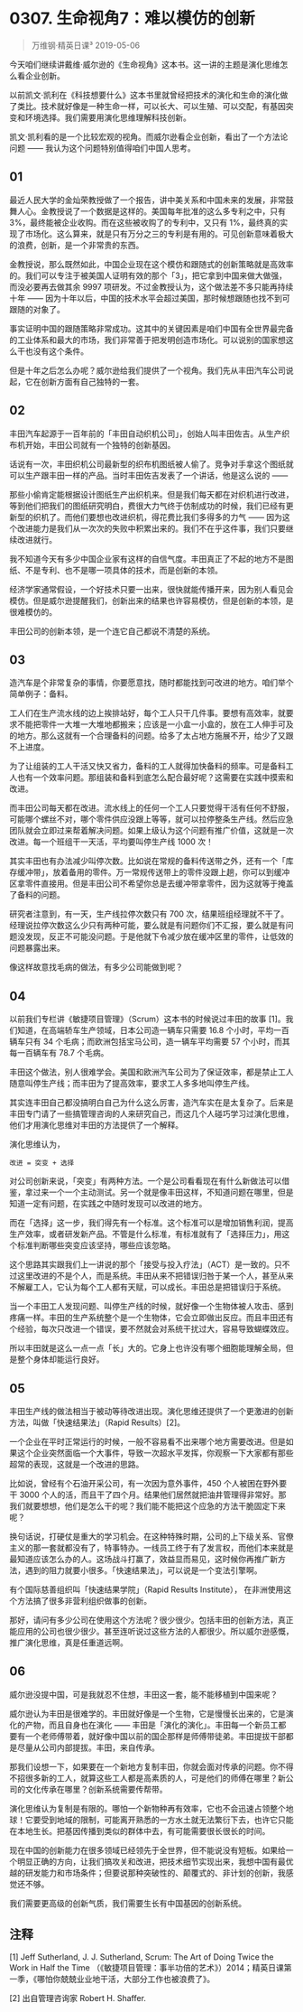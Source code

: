 # 0307. 生命视角7：难以模仿的创新
> 万维钢·精英日课³
2019-05-06

今天咱们继续讲戴维·威尔逊的《生命视角》这本书。这一讲的主题是演化思维怎么看企业创新。

以前凯文·凯利在《科技想要什么》这本书里就曾经把技术的演化和生命的演化做了类比。技术就好像是一种生命一样，可以长大、可以生殖、可以交配，有基因突变和环境选择。我们需要用演化思维理解科技创新。

凯文·凯利看的是一个比较宏观的视角。而威尔逊看企业创新，看出了一个方法论问题 —— 我认为这个问题特别值得咱们中国人思考。

## 01
最近人民大学的金灿荣教授做了一个报告，讲中美关系和中国未来的发展，非常鼓舞人心。金教授说了一个数据是这样的。美国每年批准的这么多专利之中，只有 3%，最终能被企业收购。而在这些被收购了的专利中，又只有 1%，最终真的实现了市场化。这么算来，就是只有万分之三的专利是有用的。可见创新意味着极大的浪费，创新，是一个非常贵的东西。

金教授说，那么既然如此，中国企业现在这个模仿和跟随式的创新策略就是高效率的。我们可以专注于被美国人证明有效的那个「3」，把它拿到中国来做大做强，而没必要再去做其余 9997 项研发。不过金教授认为，这个做法差不多只能再持续十年 —— 因为十年以后，中国的技术水平会超过美国，那时候想跟随也找不到可跟随的对象了。

事实证明中国的跟随策略非常成功。这其中的关键因素是咱们中国有全世界最完备的工业体系和最大的市场，我们非常善于把发明创造市场化。可以说别的国家想这么干也没有这个条件。

但是十年之后怎么办呢？威尔逊给我们提供了一个视角。我们先从丰田汽车公司说起，它在创新方面有自己独特的一套。

## 02
丰田汽车起源于一百年前的「丰田自动织机公司」，创始人叫丰田佐吉。从生产织布机开始，丰田公司就有一个独特的创新基因。

话说有一次，丰田织机公司最新型的织布机图纸被人偷了。竞争对手拿这个图纸就可以生产跟丰田一样的产品。当时丰田佐吉发表了一个讲话，他是这么说的 ——

那些小偷肯定能根据设计图纸生产出织机来。但是我们每天都在对织机进行改进，等到他们把我们的图纸研究明白，费很大力气终于仿制成功的时候，我们已经有更新型的织机了。而他们要想也改进织机，得花费比我们多得多的力气 —— 因为这个改进能力是我们从一次次的失败中积累出来的。我们不在乎这件事，我们只要继续改进就行。

我不知道今天有多少中国企业家有这样的自信气度。丰田真正了不起的地方不是图纸、不是专利、也不是哪一项具体的技术，而是创新的本领。

经济学家通常假设，一个好技术只要一出来，很快就能传播开来，因为别人看见会模仿。但是威尔逊提醒我们，创新出来的结果也许容易模仿，但是创新的本领，是很难模仿的。

丰田公司的创新本领，是一个连它自己都说不清楚的系统。

## 03
造汽车是个非常复杂的事情，你要愿意找，随时都能找到可改进的地方。咱们举个简单例子：备料。

工人们在生产流水线的边上挨排站好，每个工人只干几件事。要想有高效率，就要求不能把零件一大堆一大堆地都搬来；应该是一小盒一小盒的，放在工人伸手可及的地方。那么这就有一个合理备料的问题。给多了太占地方施展不开，给少了又跟不上进度。

为了让组装的工人干活又快又省力，备料的工人就得加快备料的频率。可是备料工人也有一个效率问题。那组装和备料到底怎么配合最好呢？这需要在实践中摸索和改进。

而丰田公司每天都在改进。流水线上的任何一个工人只要觉得干活有任何不舒服，可能哪个螺丝不对，哪个零件供应没跟上等等，就可以拉停整条生产线。然后应急团队就会立即过来帮着解决问题。如果上级认为这个问题有推广价值，这就是一次改进。每一个班组干一天活，平均要叫停生产线 1000 次！

其实丰田也有办法减少叫停次数。比如说在常规的备料传送带之外，还有一个「库存缓冲带」，放着备用的零件。万一常规传送带上的零件没跟上趟，你可以到缓冲区拿零件直接用。但是丰田公司不希望你总是去缓冲带拿零件，因为这就等于掩盖了备料的问题。

研究者注意到，有一天，生产线拉停次数只有 700 次，结果班组经理就不干了。经理说拉停次数这么少只有两种可能，要么就是有问题你们不汇报，要么就是有问题没发现，反正不可能没问题。于是他就下令减少放在缓冲区里的零件，让低效的问题暴露出来。

像这样故意找毛病的做法，有多少公司能做到呢？

## 04
以前我们专栏讲《敏捷项目管理》（Scrum）这本书的时候说过丰田的故事 [1]。我们知道，在高端轿车生产领域，日本公司造一辆车只需要 16.8 个小时，平均一百辆车只有 34 个毛病；而欧洲包括宝马公司，造一辆车平均需要 57 个小时，而其每一百辆车有 78.7 个毛病。

丰田这个做法，别人很难学会。美国和欧洲汽车公司为了保证效率，都是禁止工人随意叫停生产线；而丰田为了提高效率，要求工人多多地叫停生产线。

其实连丰田自己都没搞明白自己为什么这么厉害，造汽车实在是太复杂了。后来是丰田专门请了一些搞管理咨询的人来研究自己，而这几个人碰巧学习过演化思维，他们才用演化思维对丰田的方法提供了一个解释。

演化思维认为，

	改进 = 突变 + 选择

对公司创新来说，「突变」有两种方法。一个是公司看看现在有什么新做法可以借鉴，拿过来一个一个主动测试。另一个就是像丰田这样，不知道问题在哪里，但是知道一定有问题，在实践之中随时发现可以改进的地方。

而在「选择」这一步，我们得先有一个标准。这个标准可以是增加销售利润，提高生产效率，或者研发新产品。不管是什么标准，有标准就有了「选择压力」，用这个标准判断哪些突变应该坚持，哪些应该忽略。

这个思路其实跟我们上一讲说的那个「接受与投入疗法」（ACT）是一致的。只不过这里改进的不是个人，而是系统。丰田从来不把错误归咎于某一个人，甚至从来不解雇工人，它认为每个工人都有天赋，可以成长。丰田总是把错误归于系统。

当一个丰田工人发现问题、叫停生产线的时候，就好像一个生物体被人攻击、感到疼痛一样。丰田的生产系统整个是一个生物体，它会立即做出反应。而且丰田还有个经验，每次只改进一个错误，要不然就会对系统干扰过大，容易导致蝴蝶效应。

所以丰田就是这么一点一点「长」大的。它身上也许没有哪个细胞能理解全局，但是整个身体却能运行良好。

## 05
丰田生产线的做法相当于被动等待改进出现。演化思维还提供了一个更激进的创新方法，叫做「快速结果法」（Rapid Results）[2]。

一个企业在平时正常运行的时候，一般不容易看不出来哪个地方需要改进。但是如果这个企业突然面临一个大事件，导致一次超水平发挥，你观察一下大家都有那些超常的表现，这就是一个改进的思路。

比如说，曾经有个石油开采公司，有一次因为意外事件，450 个人被困在野外要干 3000 个人的活，而且干了四个月。结果他们居然就把油井管理得非常好。那我们就要想想，他们是怎么干的呢？我们能不能把这个应急的方法干脆固定下来呢？

换句话说，打硬仗是重大的学习机会。在这种特殊时期，公司的上下级关系、官僚主义的那一套就都没有了，特事特办。一线员工终于有了发言权，而他们本来就是最知道应该怎么办的人。这场战斗打赢了，效益显而易见，这时候你再推广新方法，遇到的阻力就要小很多。「快速结果法」，可以说是一个变法引擎啊。

有个国际慈善组织叫「快速结果学院」（Rapid Results Institute）， 在非洲使用这个方法搞了很多非营利组织做事的创新。

那好，请问有多少公司在使用这个方法呢？很少很少。包括丰田的创新方法，真正能应用的公司也很少很少。甚至连听说过这些方法的人都很少。所以威尔逊感慨，推广演化思维，真是任重道远啊。

## 06
威尔逊没提中国，可是我就忍不住想，丰田这一套，能不能移植到中国来呢？

威尔逊认为丰田是很难学的。丰田就好像是一个生物，它是慢慢长出来的，它是演化的产物，而且自身也在演化 —— 丰田是「演化的演化」。丰田每一个新员工都要有一个老师傅带着，就好像中国以前的国企那样是师傅带徒弟。丰田提拔干部都是尽量从公司内部提拔。丰田，来自传承。

那我们设想一下，如果要在一个新地方复制丰田，你就会面对传承的问题。你不得不招很多新的工人，就算这些工人都是高素质的人，可是他们的师傅在哪里？新公司的文化传承在哪里？创新系统需要传帮带。

演化思维认为复制是有限的。哪怕一个新物种再有效率，它也不会迅速占领整个地球！它要受到地域的限制，可能离开熟悉的一方水土就无法繁衍下去，也许它只能在本地生长。把基因传播到类似的群体中去，有可能需要很长很长的时间。

现在中国的创新能力在很多领域已经领先于全世界，但不能说没有短板。如果给一个明显正确的方向，让我们搞攻关和改进，把技术细节实现出来，我想中国有最优越的研发能力和市场条件；但要说那种突破性的、颠覆式的、非计划的创新，我感觉还不够。

我们需要更高级的创新气质，我们需要生长有中国基因的创新系统。

## 注释
[1] Jeff Sutherland, J. J. Sutherland, Scrum: The Art of Doing Twice the Work in Half the Time （《敏捷项目管理：事半功倍的艺术》）2014；精英日课第一季，《哪怕你兢兢业业地干活，大部分工作也被浪费了》。

[2] 出自管理咨询家 Robert H. Shaffer.